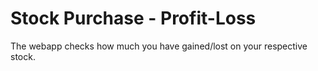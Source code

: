 # Stock Purchase - Profit-Loss
The webapp checks how much you have gained/lost on your respective stock.